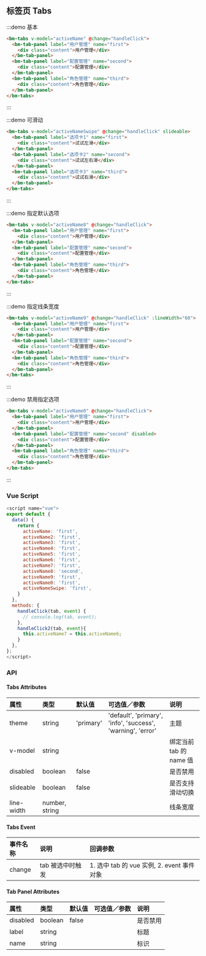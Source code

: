 ## 标签页 Tabs

:::demo 基本

```html
<bm-tabs v-model="activeName" @change="handleClick">
  <bm-tab-panel label="用户管理" name="first">
    <div class="content">用户管理</div>
  </bm-tab-panel>
  <bm-tab-panel label="配置管理" name="second">
    <div class="content">配置管理</div>
  </bm-tab-panel>
  <bm-tab-panel label="角色管理" name="third">
    <div class="content">角色管理</div>
  </bm-tab-panel>
</bm-tabs>
```

:::

:::demo 可滑动

```html
<bm-tabs v-model="activeNameSwipe" @change="handleClick" slideable>
  <bm-tab-panel label="选项卡1" name="first">
    <div class="content">试试左滑</div>
  </bm-tab-panel>
  <bm-tab-panel label="选项卡2" name="second">
    <div class="content">试试左右滑</div>
  </bm-tab-panel>
  <bm-tab-panel label="选项卡3" name="third">
    <div class="content">试试右滑</div>
  </bm-tab-panel>
</bm-tabs>
```

:::

:::demo 指定默认选项

```html
<bm-tabs v-model="activeName8" @change="handleClick">
  <bm-tab-panel label="用户管理" name="first">
    <div class="content">用户管理</div>
  </bm-tab-panel>
  <bm-tab-panel label="配置管理" name="second">
    <div class="content">配置管理</div>
  </bm-tab-panel>
  <bm-tab-panel label="角色管理" name="third">
    <div class="content">角色管理</div>
  </bm-tab-panel>
</bm-tabs>
```

:::

:::demo 指定线条宽度

```html
<bm-tabs v-model="activeName9" @change="handleClick" :lineWidth="60">
  <bm-tab-panel label="用户管理" name="first">
    <div class="content">用户管理</div>
  </bm-tab-panel>
  <bm-tab-panel label="配置管理" name="second">
    <div class="content">配置管理</div>
  </bm-tab-panel>
  <bm-tab-panel label="角色管理" name="third">
    <div class="content">角色管理</div>
  </bm-tab-panel>
</bm-tabs>
```

:::

:::demo 禁用指定选项

```html
<bm-tabs v-model="activeName0" @change="handleClick">
  <bm-tab-panel label="用户管理" name="first">
    <div class="content">用户管理</div>
  </bm-tab-panel>
  <bm-tab-panel label="配置管理" name="second" disabled>
    <div class="content">配置管理</div>
  </bm-tab-panel>
  <bm-tab-panel label="角色管理" name="third">
    <div class="content">角色管理</div>
  </bm-tab-panel>
</bm-tabs>
```

:::

### Vue Script

```javascript
<script name="vue">
export default {
  data() {
    return {
      activeName: 'first',
      activeName2: 'first',
      activeName3: 'first',
      activeName4: 'first',
      activeName5: 'first',
      activeName6: 'first',
      activeName7: 'first',
      activeName8: 'second',
      activeName9: 'first',
      activeName0: 'first',
      activeNameSwipe: 'first',
    }
  },
  methods: {
    handleClick(tab, event) {
      // console.log(tab, event);
    },
    handleClick2(tab, event){
      this.activeName7 = this.activeName6;
    }
  },
};
</script>
```

### API

#### Tabs Attributes

| 属性      | 类型           | 默认值    | 可选值／参数                                                | 说明                    |
| :-------- | :------------- | :-------- | :---------------------------------------------------------- | :---------------------- |
| theme     | string         | 'primary' | 'default', 'primary', 'info', 'success', 'warning', 'error' | 主题                    |
| v-model   | string         |           |                                                             | 绑定当前 tab 的 name 值 |
| disabled  | boolean           | false     |                                                             | 是否禁用                |
| slideable  | boolean           | false     |                                                             | 是否支持滑动切换        |
| line-width | number, string |           |                                                             | 线条宽度                |

#### Tabs Event

| 事件名称 | 说明             | 回调参数                                   |
| :------- | :--------------- | :----------------------------------------- |
| change   | tab 被选中时触发 | 1. 选中 tab 的 vue 实例, 2. event 事件对象 |

#### Tab Panel Attributes

| 属性     | 类型   | 默认值 | 可选值／参数 | 说明     |
| :------- | :----- | :----- | :----------- | :------- |
| disabled | boolean   | false  |              | 是否禁用 |
| label    | string |        |              | 标题     |
| name     | string |        |              | 标识     |
